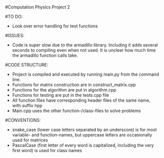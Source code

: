 #Computation Physics Project 2

#TO DO:
- Look over error handling for test functions

#ISSUES:
- Code is super slow due to the armadillo library. Including it adds several seconds to compiling even when not used. It is unclear how much time the armadillo function calls take.

#CODE STRUCTURE:
- Project is compiled and executed by running main.py from the command line.
- Functions for matrix construction are in construct_matrix.cpp
- Functions for the algorithm are put in algorithm.cpp
- Functions for testing are put in the tests.cpp file
- All function files have corresponding header files of the same name, with suffix hpp
- Main.cpp uses the other function-/class-files to solve problems

#CONVENTIONS:
- snake_case (lower case letters separated by an underscore) is for most variable- and function-names, but uppercase letters are occasionally used for matrices
- PascalCase (first letter of every word is capitalized, including the very first word) is used for class names
